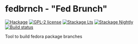 # fedbrnch - "Fed Brunch"

[![Hackage](https://img.shields.io/hackage/v/fedbrnch.svg)](https://hackage.haskell.org/package/fedbrnch)
[![GPL-2 license](https://img.shields.io/badge/license-GPL--2-blue.svg)](LICENSE)
[![Stackage Lts](http://stackage.org/package/fedbrnch/badge/lts)](http://stackage.org/lts/package/fedbrnch)
[![Stackage Nightly](http://stackage.org/package/fedbrnch/badge/nightly)](http://stackage.org/nightly/package/fedbrnch)
[![Build status](https://secure.travis-ci.org/juhp/fedbrnch.svg)](https://travis-ci.org/juhp/fedbrnch)

Tool to build fedora package branches
